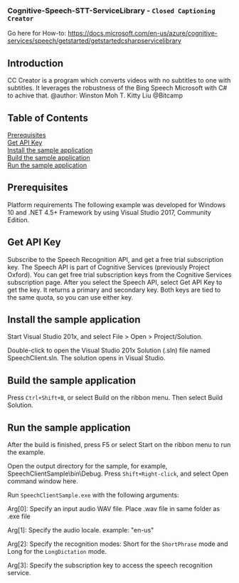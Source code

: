 ### Cognitive-Speech-STT-ServiceLibrary - `Closed Captioning Creator`

Go here for How-to:
https://docs.microsoft.com/en-us/azure/cognitive-services/speech/getstarted/getstartedcsharpservicelibrary

## Introduction
CC Creator is a program which converts videos with no subtitles to one with subtitles. It leverages the robustness of the Bing Speech Microsoft with C# to achive that. 
@author: Winston Moh T.
         Kitty Liu
@Bitcamp

## Table of Contents
[Prerequisites](#prerequisites)<br/>
[Get API Key](#get_api_key)<br/>
[Install the sample application](#install_the_sample_application)<br/>
[Build the sample application](#build_the_sample_application)<br/>
[Run the sample application](#run_the_sample_application)<br/>

## <a name="prerequisites"></a>Prerequisites
Platform requirements
The following example was developed for Windows 10 and .NET 4.5+ Framework by using Visual Studio 2017, Community Edition.

## <a name="get_api_key"></a>Get API Key
Subscribe to the Speech Recognition API, and get a free trial subscription key.
The Speech API is part of Cognitive Services (previously Project Oxford). You can get free trial subscription keys from the Cognitive Services subscription page. After you select the Speech API, select Get API Key to get the key. It returns a primary and secondary key. Both keys are tied to the same quota, so you can use either key.

## <a name="install_the_sample_application"></a>Install the sample application
Start Visual Studio 201x, and select File > Open > Project/Solution.

Double-click to open the Visual Studio 201x Solution (.sln) file named SpeechClient.sln. The solution opens in Visual Studio.

## <a name="build_the_sample_application"></a>Build the sample application
Press `Ctrl+Shift+B`, or select Build on the ribbon menu. Then select Build Solution.

## <a name="run_the_sample_application"></a>Run the sample application
After the build is finished, press F5 or select Start on the ribbon menu to run the example.

Open the output directory for the sample, for example, SpeechClientSample\bin\Debug. Press `Shift+Right-click`, and select Open command window here.

Run `SpeechClientSample.exe` with the following arguments:

  Arg[0]: Specify an input audio WAV file. Place .wav file in same folder as .exe file

  Arg[1]: Specify the audio locale. example: "en-us"

  Arg[2]: Specify the recognition modes: Short for the `ShortPhrase` mode and Long for the `LongDictation` mode.

  Arg[3]: Specify the subscription key to access the speech recognition service.
